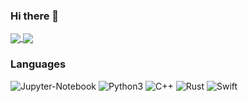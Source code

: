 ### Hi there 👋

<a href="https://github.com/anuraghazra/github-readme-stats">
  <img align="center" src="https://github-readme-stats.vercel.app/api?username=kagari&show_icons=true&theme=default" />
</a>
<a href="https://github.com/anuraghazra/convoychat">
  <img align="center" src="https://github-readme-stats.vercel.app/api/top-langs/?username=kagari&hide=jupyter%20notebook&layout=compact&theme=default" />
</a>

### Languages
![Jupyter-Notebook](https://img.shields.io/badge/Jupyter%20Notebook-important.svg)
![Python3](https://img.shields.io/badge/Python3-blue.svg)
![C++](https://img.shields.io/badge/C++-green.svg)
![Rust](https://img.shields.io/badge/Rust-brown.svg)
![Swift](https://img.shields.io/badge/Swift-yellow.svg)

<!--
**kagari/kagari** is a ✨ _special_ ✨ repository because its `README.md` (this file) appears on your GitHub profile.

Here are some ideas to get you started:

- 🔭 I’m currently working on ...
- 🌱 I’m currently learning ...
- 👯 I’m looking to collaborate on ...
- 🤔 I’m looking for help with ...
- 💬 Ask me about ...
- 📫 How to reach me: ...
- 😄 Pronouns: ...
- ⚡ Fun fact: ...
-->
